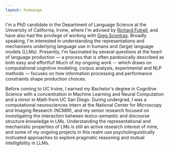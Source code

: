 ```yaml
---
layout: homepage
---
```

I'm a PhD candidate in the Department of Language Science at the University of California, Irvine, where I'm advised by [Richard Futrell](https://www.socsci.uci.edu/~rfutrell/), and have also had the privilege of working with [Greg Scontras](https://www.langsci.uci.edu/scontras/). Broadly speaking, I'm interested in understanding the representations and mechanisms underlying language use in humans and (large) language models (LLMs). Presently, I'm fascinated by several questions at the heart of language production — a process that is often pardoxically described as both easy and effortful! Much of my ongoing work -- which draws on computational cognitive modeling, corpus analysis, experimental and NLP methods — focuses on how information processing and performance constraints shape production choices.

Before coming to UC Irvine, I earned my Bachelor's degree in Cognitive Science with a concentration in Machine Learning and Neural Computation and a minor in Math from UC San Diego. During undergrad, I was a computational neurosciences intern at the National Center for Microscopy and Imaging Research (NCMIR), and my senior research focused on investigating the interaction between lexico-semantic and discourse structure knowledge in LMs. Understanding the representational and mechanistic properties of LMs is still an active research interest of mine, and some of my ongoing projects in this realm use psycholinguistically motivated approaches to explore pragmatic reasoning and mutual intelligibility in LLMs.



